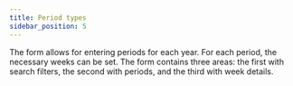 ```yaml
---
title: Period types
sidebar_position: 5
---
```


The form allows for entering periods for each year. For each period, the necessary weeks can be set. The form contains three areas: the first with search filters, the second with periods, and the third with week details.